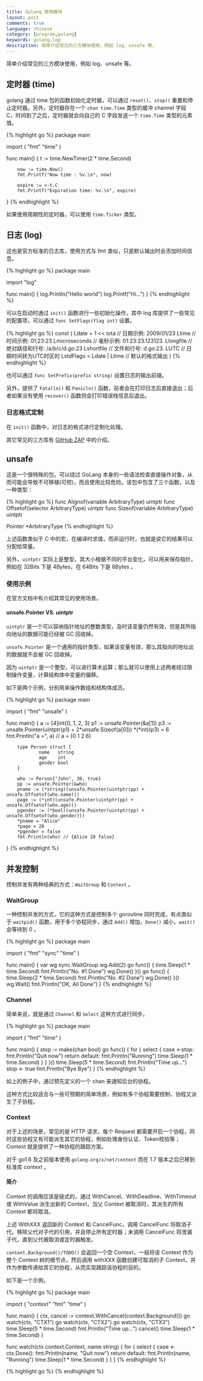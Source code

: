 ```yaml
---
title: Golang 常用模块
layout: post
comments: true
language: chinese
category: [program,golang]
keywords: golang,log
description: 简单介绍常见的三方模块使用，例如 log、unsafe 等。
---
```


简单介绍常见的三方模块使用，例如 log、unsafe 等。

<!-- more -->


## 定时器 (time)

golang 通过 time 包的函数初始化定时器，可以通过 `reset()`、`stop()` 重置和停止定时器。另外，定时器存在一个 `chan time.Time` 类型的缓冲 channel 字段 C，时间到了之后，定时器就会向自己的 C 字段发送一个 `time.Time` 类型的元素值。

{% highlight go %}
package main

import (
        "fmt"
        "time"
)

func main() {
        t := time.NewTimer(2 * time.Second)

        now := time.Now()
        fmt.Printf("Now time : %v.\n", now)

        expire := <-t.C
        fmt.Printf("Expiration time: %v.\n", expire)
}
{% endhighlight %}

如果使用周期性的定时器，可以使用 `time.Ticker` 类型。

## 日志 (log)

这也是官方标准的日志库，使用方式与 fmt 类似，只是默认输出时会添加时间信息。

{% highlight go %}
package main

import "log"

func main() {
        log.Println("Hello world")
        log.Printf("Hi...")
}
{% endhighlight %}

可以在启动时通过 `init()` 函数进行一些初始化操作，其中 log 库提供了一些常见的配置项，可以通过 `func SetFlags(flag int)` 设置。

{% highlight go %}
const (
	Ldate         = 1 << iota     // 日期示例: 2009/01/23
	Ltime                         // 时间示例: 01:23:23
	Lmicroseconds                 // 毫秒示例: 01:23:23.123123.
	Llongfile                     // 绝对路径和行号: /a/b/c/d.go:23
	Lshortfile                    // 文件和行号: d.go:23.
	LUTC                          // 日期时间转为UTC时区的
	LstdFlags     = Ldate | Ltime // 默认的格式输出
)
{% endhighlight %}

也可以通过 `func SetPrefix(prefix string)` 设置日志的输出前缀。

另外，提供了 `Fatalln()` 和 `Panicln()` 函数，前者会在打印日志后直接退出；后者如果没有使用 `recover()` 函数则会打印错误栈信息后退出。



### 日志格式定制

在 `init()` 函数中，对日志的格式进行定制化处理。

其它常见的三方库有 [GitHub ZAP](https://github.com/uber-go/zap) 中的介绍。

<!--
//定义logger, 传入参数 文件，前缀字符串，flag标记
func New(out io.Writer, prefix string, flag int) *Logger

log 的源码实现也很简单，可以参考
http://www.flysnow.org/2017/05/06/go-in-action-go-log.html
-->

## unsafe

这是一个很特殊的包，可以绕过 GoLang 本身的一些语法检查直接操作对象，从而可能会导致不可移植(可控)，而且使用比较危险。该包中包含了三个函数，以及一种类型：

{% highlight go %}
func Alignof(variable ArbitraryType) uintptr
func Offsetof(selector ArbitraryType) uintptr
func Sizeof(variable ArbitraryType) uintptr

Pointer *ArbitraryType
{% endhighlight %}

上述函数类似于 C 中的宏，在编译时求值，而非运行时，也就是说它的结果可以分配给常量。

另外，`uintptr` 实际上是整型，其大小根据不同的平台变化，可以用来保存指针，例如在 32Bits 下是 4Bytes，在 64Bits 下是 8Bytes 。

### 使用示例

在官方文档中有介绍其常见的使用场景。

#### unsafe.Pointer VS. uintptr

`uintptr` 是一个可以容纳指针地址的整数类型，及时该变量仍然有效，但是其所指向地址的数据可能已经被 GC 回收掉。

`unsafe.Pointer` 是一个通用的指针类型，如果该变量有效，那么其指向的地址出的数据就不会被 GC 回收掉。

因为 `uintptr` 是一个整型，可以进行算术运算；那么就可以使用上述两者绕过限制操作变量，计算结构体中变量的偏移。

如下是两个示例，分别用来操作数组和结构体成员。

{% highlight go %}
package main

import (
        "fmt"
        "unsafe"
)

func main() {
        a := [4]int{0, 1, 2, 3}
        p1 := unsafe.Pointer(&a[1])
        p3 := unsafe.Pointer(uintptr(p1) + 2*unsafe.Sizeof(a[0]))
        *(*int)(p3) = 6
        fmt.Println("a =", a) // a = [0 1 2 6]

        type Person struct {
                name   string
                age    int
                gender bool
        }

        who := Person{"John", 30, true}
        pp := unsafe.Pointer(&who)
        pname := (*string)(unsafe.Pointer(uintptr(pp) + unsafe.Offsetof(who.name)))
        page := (*int)(unsafe.Pointer(uintptr(pp) + unsafe.Offsetof(who.age)))
        pgender := (*bool)(unsafe.Pointer(uintptr(pp) + unsafe.Offsetof(who.gender)))
        *pname = "Alice"
        *page = 28
        *pgender = false
        fmt.Println(who) // {Alice 28 false}
}
{% endhighlight %}

## 并发控制

控制并发有两种经典的方式：`WaitGroup` 和 `Context` 。

### WaitGroup

一种控制并发的方式，它的这种方式是控制多个 goroutine 同时完成，有点类似于 `waitpid()` 函数，用于多个协程同步，通过 `Add()` 增加，`Done()` 减小，`wait()` 会等待到 0 。

{% highlight go %}
package main

import (
        "fmt"
        "sync"
        "time"
)

func main() {
        var wg sync.WaitGroup
        wg.Add(2)
        go func() {
                time.Sleep(1 * time.Second)
                fmt.Println("No. #1 Done")
                wg.Done()
        }()
        go func() {
                time.Sleep(2 * time.Second)
                fmt.Println("No. #2 Done")
                wg.Done()
        }()
        wg.Wait()
        fmt.Println("OK, All Done")
}
{% endhighlight %}

### Channel

简单来说，就是通过 `Channel` 和 `Select` 这种方式进行同步。

{% highlight go %}
package main

import (
        "fmt"
        "time"
)

func main() {
        stop := make(chan bool)
        go func() {
                for {
                        select {
                        case <-stop:
                                fmt.Println("Quit now")
                                return
                        default:
                                fmt.Println("Running")
                                time.Sleep(1 * time.Second)
                        }
                }
        }()
        time.Sleep(5 * time.Second)
        fmt.Println("Time up...")
        stop <- true
        fmt.Println("Bye Bye")
}
{% endhighlight %}

如上的例子中，通过预先定义的一个 chan 来通知后台的协程。

这种方式比较适合与一些可预期的简单场景，例如有多个协程需要控制、协程又派生了子协程。

### Context

对于上述的场景，常见的是 HTTP 请求，每个 Request 都需要开启一个协程，同时这些协程又有可能派生其它的协程，例如处理身份认证、Token校验等；Context 就是提供了一种协程的跟踪方案。

对于 go1.6 及之前版本使用 `golang.org/x/net/context` 而在 1.7 版本之后已移到标准库 context 。

#### 简介

Context 的调用应该是链式的，通过 WithCancel、WithDeadline、WithTimeout 或 WithValue 派生出新的 Context，当父 Context 被取消时，其派生的所有 Context 都将取消。

上述 WithXXX 返回新的 Context 和 CancelFunc，调用 CancelFunc 将取消子代，移除父代对子代的引用，并且停止所有定时器；未调用 CancelFunc 将泄漏子代，直到父代被取消或定时器触发。

<!--
注意，一般来说，在使用时需要遵循以下规则：

1. 不要将 Contexts 放入结构体，相反应该作为第一个参数传入，命名为 ctx；
2. 即使函数允许，也不要传入 nil 的 Context；如果不知道用哪种 Context，可以使用 context.TODO()；
使用context的Value相关方法只应该用于在程序和接口中传递的和请求相关的元数据，不要用它来传递一些可选的参数
相同的 Context 可以传递给在不同的goroutine；Context 是并发安全的。
-->

`context.Background()/TODO()` 会返回一个空 Context，一般将该 Context 作为整个 Context 树的根节点，然后调用 withXXX 函数创建可取消的子 Context，并作为参数传递给其它的协程，从而实现跟踪该协程的目的。

如下是一个示例。

{% highlight go %}
package main

import (
        "context"
        "fmt"
        "time"
)

func main() {
        ctx, cancel := context.WithCancel(context.Background())
        go watch(ctx, "CTX1")
        go watch(ctx, "CTX2")
        go watch(ctx, "CTX3")
        time.Sleep(5 * time.Second)
        fmt.Println("Time up...")
        cancel()
        time.Sleep(1 * time.Second)
}

func watch(ctx context.Context, name string) {
        for {
                select {
                case <-ctx.Done():
                        fmt.Println(name, "Quit now")
                        return
                default:
                        fmt.Println(name, "Running")
                        time.Sleep(1 * time.Second)
                }
        }
}
{% endhighlight %}





<!--
虽然 Go 中的协程相比系统线程来说已经是轻量级了，但是在高并发时，协程的频繁创建和销毁同样对 GC 造成很大的压力。

而协程池 [GitHub grpool](https://github.com/ivpusic/grpool) 就是对协程的封装。

也可以参考
https://www.cnblogs.com/276815076/p/8416652.html
-->


{% highlight go %}
{% endhighlight %}
